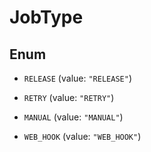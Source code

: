 

# JobType

## Enum


* `RELEASE` (value: `"RELEASE"`)

* `RETRY` (value: `"RETRY"`)

* `MANUAL` (value: `"MANUAL"`)

* `WEB_HOOK` (value: `"WEB_HOOK"`)



